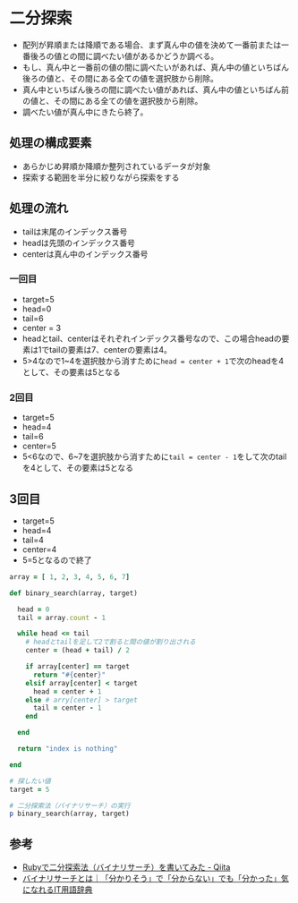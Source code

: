 # 二分探索


* 配列が昇順または降順である場合、まず真ん中の値を決めて一番前または一番後ろの値との間に調べたい値があるかどうか調べる。
* もし、真ん中と一番前の値の間に調べたいがあれば、真ん中の値といちばん後ろの値と、その間にある全ての値を選択肢から削除。
* 真ん中といちばん後ろの間に調べたい値があれば、真ん中の値といちばん前の値と、その間にある全ての値を選択肢から削除。
* 調べたい値が真ん中にきたら終了。

## 処理の構成要素
* あらかじめ昇順か降順か整列されているデータが対象
* 探索する範囲を半分に絞りながら探索をする


## 処理の流れ
* tailは末尾のインデックス番号
* headは先頭のインデックス番号
* centerは真ん中のインデックス番号
### 一回目
* target=5
* head=0
* tail=6
* center = 3
* headとtail、centerはそれぞれインデックス番号なので、この場合headの要素は1でtailの要素は7、centerの要素は4。
* 5>4なので1~4を選択肢から消すために`head = center + 1`で次のheadを4として、その要素は5となる

### 2回目
* target=5
* head=4
* tail=6
* center=5
* 5<6なので、6~7を選択肢から消すために`tail = center - 1`をして次のtailを4として、その要素は5となる

## 3回目
* target=5
* head=4
* tail=4
* center=4
* 5=5となるので終了

```ruby
array = [ 1, 2, 3, 4, 5, 6, 7]

def binary_search(array, target)

  head = 0
  tail = array.count - 1

  while head <= tail
    # headとtailを足して2で割ると間の値が割り出される
    center = (head + tail) / 2

    if array[center] == target
      return "#{center}"
    elsif array[center] < target
      head = center + 1
    else # arry[center] > target
      tail = center - 1
    end

  end

  return "index is nothing"

end

# 探したい値
target = 5

# 二分探索法（バイナリサーチ）の実行
p binary_search(array, target)
```

## 参考
* [Rubyで二分探索法（バイナリサーチ）を書いてみた - Qiita](https://qiita.com/ryosuketter/items/2798b09330e7102b6cfe)
* [バイナリサーチとは｜「分かりそう」で「分からない」でも「分かった」気になれるIT用語辞典](https://wa3.i-3-i.info/word18218.html)




